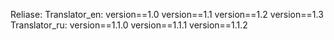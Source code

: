Reliase:
Translator_en:
version==1.0
version==1.1
version==1.2
version==1.3
Translator_ru:
version==1.1.0
version==1.1.1
version==1.1.2
